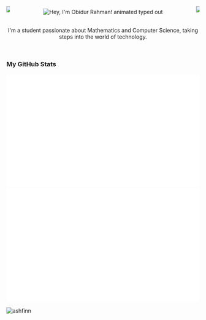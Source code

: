 <!-- Obidur Rahman (Ashfin) -->

<div align="center">
  <img src="./assets/animated-flame-01.gif" width="1.75%" align="left"/>
  <img src="https://readme-typing-svg.demolab.com?font=Fira+Code&size=32&duration=2800&pause=2000&color=A9FEF7&center=true&vCenter=true&width=940&lines=Hey%2C+I'm+Obidur+Rahman!" alt="Hey, I'm Obidur Rahman! animated typed out" width="90%" align="middle"/>
  <img src="./assets/animated-flame-01.gif" width="1.75%" align="right"/>
</div>
<br>
<p align="center">I'm a student passionate about Mathematics and Computer Science, taking steps into the world of technology.</p>
<br>

### My GitHub Stats
![Stats Overview](https://raw.githubusercontent.com/Ashfinn/github-stats-transparent/output/generated/overview.svg)
![Most Used Languages](https://raw.githubusercontent.com/Ashfinn/github-stats-transparent/output/generated/languages.svg)
<br>
<p align="left"> <img src="https://komarev.com/ghpvc/?username=ashfinnt&label=Profile%20views&color=0e75b6&style=for-the-badge" alt="ashfinn" /> </p>

<!--
[![Ashfin's GitHub | Stats](https://stats.quine.sh/Ashfin/github?theme=dark)](https://quine.sh?utm_source=widgets&utm_campaign=Ashfin)
![Ashfin's Top Languages](https://github-readme-stats.vercel.app/api/top-langs/?username=ashfinn&theme=algolia&show_icons=true&hide_border=true&layout=pie)  

### Skills

<p align="left">
  <a href="https://www.python.org/" target="_blank" rel="noreferrer"><img src="https://raw.githubusercontent.com/danielcranney/readme-generator/main/public/icons/skills/python-colored.svg" width="36" height="36" alt="Python" /></a>
  <a href="https://docs.microsoft.com/en-us/cpp/?view=msvc-170" target="_blank" rel="noreferrer"><img src="https://raw.githubusercontent.com/danielcranney/readme-generator/main/public/icons/skills/cplusplus-colored.svg" width="36" height="36" alt="C++" /></a>
  <a href="https://developer.mozilla.org/en-US/docs/Web/JavaScript" target="_blank" rel="noreferrer"><img src="https://raw.githubusercontent.com/danielcranney/readme-generator/main/public/icons/skills/javascript-colored.svg" width="36" height="36" alt="JavaScript" /></a>
  <a href="https://git-scm.com/" target="_blank" rel="noreferrer"><img src="https://raw.githubusercontent.com/danielcranney/readme-generator/main/public/icons/skills/git-colored.svg" width="36" height="36" alt="Git" /></a>
  <a href="https://developer.mozilla.org/en-US/docs/Glossary/HTML5" target="_blank" rel="noreferrer"><img src="https://raw.githubusercontent.com/danielcranney/readme-generator/main/public/icons/skills/html5-colored.svg" width="36" height="36" alt="HTML5" /></a>
  <a href="https://www.w3.org/TR/CSS/#css" target="_blank" rel="noreferrer"><img src="https://raw.githubusercontent.com/danielcranney/readme-generator/main/public/icons/skills/css3-colored.svg" width="36" height="36" alt="CSS3" /></a>
  <a href="https://getbootstrap.com/" target="_blank" rel="noreferrer"><img src="https://raw.githubusercontent.com/danielcranney/readme-generator/main/public/icons/skills/bootstrap-colored.svg" width="36" height="36" alt="Bootstrap" /></a>
  <img alt="MATLAB" width="40px" src="https://cdn.jsdelivr.net/gh/devicons/devicon/icons/matlab/matlab-original.svg" />
  <img alt="Mathematica" width="40px" src="https://www.wolfram.com/common/framework/img/spikey.en.png" />
  
</p>
--> 
